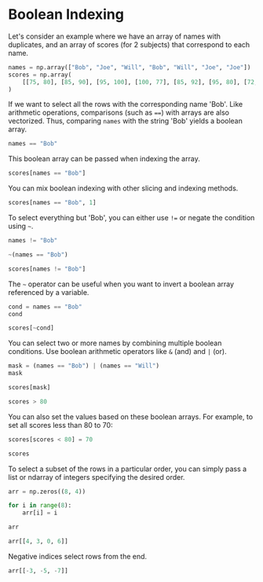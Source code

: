 # Boolean Indexing

Let's consider an example where we have an array of names with duplicates, and an array of scores (for 2 subjects) that correspond to each name.

```python
names = np.array(["Bob", "Joe", "Will", "Bob", "Will", "Joe", "Joe"])
scores = np.array(
    [[75, 80], [85, 90], [95, 100], [100, 77], [85, 92], [95, 80], [72, 80]]
)
```

If we want to select all the rows with the corresponding name 'Bob'. Like arithmetic operations, comparisons (such as `==`) with arrays are also vectorized. Thus, comparing `names` with the string 'Bob' yields a boolean array.

```python
names == "Bob"
```

This boolean array can be passed when indexing the array.

```python
scores[names == "Bob"]
```

You can mix boolean indexing with other slicing and indexing methods.

```python
scores[names == "Bob", 1]
```

To select everything but 'Bob', you can either use `!=` or negate the condition using `~`.

```python
names != "Bob"
```

```python
~(names == "Bob")
```

```python
scores[names != "Bob"]
```

The `~` operator can be useful when you want to invert a boolean array referenced by a variable.

```python
cond = names == "Bob"
cond
```

```python
scores[~cond]
```

You can select two or more names by combining multiple boolean conditions. Use boolean arithmetic operators like `&` (and) and `|` (or).

```python
mask = (names == "Bob") | (names == "Will")
mask
```

```python
scores[mask]
```

```python
scores > 80
```

You can also set the values based on these boolean arrays. For example, to set all scores less than 80 to 70:

```python
scores[scores < 80] = 70
```

```python
scores
```

To select a subset of the rows in a particular order, you can simply pass a list or ndarray of integers specifying the desired order.

```python
arr = np.zeros((8, 4))

for i in range(8):
    arr[i] = i

arr
```

```python
arr[[4, 3, 0, 6]]
```

Negative indices select rows from the end.

```python
arr[[-3, -5, -7]]
```
